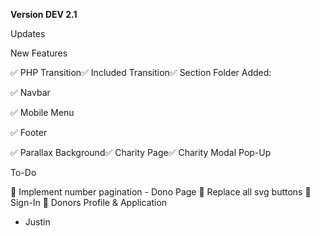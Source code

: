 **Version DEV 2.1**

Updates

New Features

✅ PHP Transition✅ Included Transition✅ Section Folder Added:

✅ Navbar

✅ Mobile Menu

✅ Footer

✅ Parallax Background✅ Charity Page✅ Charity Modal Pop-Up

To-Do

🔲 Implement number pagination - Dono Page
🔲 Replace all svg buttons
🔲 Sign-In
🔲 Donors Profile & Application

- Justin
